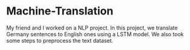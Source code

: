 # Machine-Translation
My friend and I worked on a NLP project. In this project, we translate Germany sentences to English ones using a LSTM model. We also took some steps to preprocess the text dataset.
